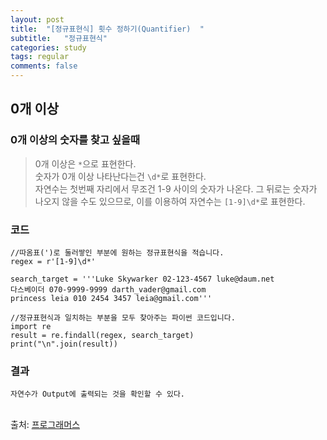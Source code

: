 ```yaml
---
layout: post
title:  "[정규표현식] 횟수 정하기(Quantifier)  "
subtitle:   "정규표현식"
categories: study
tags: regular
comments: false
---
```


## 0개 이상

### 0개 이상의 숫자를 찾고 싶을때

> 0개 이상은 `*`으로 표현한다.<br>
숫자가 0개 이상 나타난다는건 `\d*`로 표현한다.<br>
자연수는 첫번째 자리에서 무조건 1-9 사이의 숫자가 나온다. 그 뒤로는 숫자가 나오지 않을 수도 있으므로, 이를 이용하여 자연수는 `[1-9]\d*`로 표현한다.

### 코드

```
//따옴표(')로 둘러쌓인 부분에 원하는 정규표현식을 적습니다.
regex = r'[1-9]\d*'

search_target = '''Luke Skywarker 02-123-4567 luke@daum.net
다스베이더 070-9999-9999 darth_vader@gmail.com
princess leia 010 2454 3457 leia@gmail.com'''

//정규표현식과 일치하는 부분을 모두 찾아주는 파이썬 코드입니다.
import re
result = re.findall(regex, search_target)
print("\n".join(result))
```

### 결과

```
자연수가 Output에 출력되는 것을 확인할 수 있다.
```
<br>
출처: <a href="https://programmers.co.kr/">프로그래머스</a>